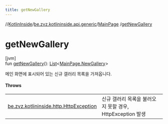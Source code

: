 ```yaml
---
title: getNewGallery
---
```

//[KotlinInside](../../../index.html)/[be.zvz.kotlininside.api.generic](../index.html)/[MainPage](index.html)
/[getNewGallery](get-new-gallery.html)

# getNewGallery

[jvm]\
fun [getNewGallery](get-new-gallery.html)(): [List](https://kotlinlang.org/api/latest/jvm/stdlib/kotlin.collections/-list/index.html)<[MainPage.NewGallery](
-new-gallery/index.html)>

메인 화면에 표시되어 있는 신규 갤러리 목록을 가져옵니다.

#### Throws

| | |
|---|---|
| [be.zvz.kotlininside.http.HttpException](../../be.zvz.kotlininside.http/-http-exception/index.html) | 신규 갤러리 목록을 불러오지 못할 경우, HttpException 발생 |



